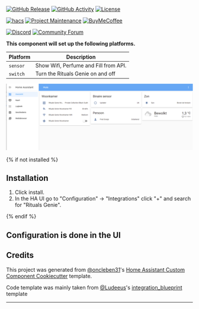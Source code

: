 [![GitHub Release][releases-shield]][releases]
[![GitHub Activity][commits-shield]][commits]
[![License][license-shield]][license]

[![hacs][hacsbadge]][hacs]
[![Project Maintenance][maintenance-shield]][user_profile]
[![BuyMeCoffee][buymecoffeebadge]][buymecoffee]

[![Discord][discord-shield]][discord]
[![Community Forum][forum-shield]][forum]

**This component will set up the following platforms.**

| Platform | Description                           |
| -------- | ------------------------------------- |
| `sensor` | Show Wifi, Perfume and Fill from API. |
| `switch` | Turn the Rituals Genie on and off     |

![example][exampleimg]

{% if not installed %}

## Installation

1. Click install.
1. In the HA UI go to "Configuration" -> "Integrations" click "+" and search for "Rituals Genie".

{% endif %}

## Configuration is done in the UI

<!---->

## Credits

This project was generated from [@oncleben31](https://github.com/oncleben31)'s [Home Assistant Custom Component Cookiecutter](https://github.com/oncleben31/cookiecutter-homeassistant-custom-component) template.

Code template was mainly taken from [@Ludeeus](https://github.com/ludeeus)'s [integration_blueprint][integration_blueprint] template

---

[integration_blueprint]: https://github.com/custom-components/integration_blueprint
[buymecoffee]: https://www.buymeacoffee.com/ludeeus
[buymecoffeebadge]: https://img.shields.io/badge/buy%20me%20a%20coffee-donate-yellow.svg?style=for-the-badge
[commits-shield]: https://img.shields.io/github/commit-activity/y/fred-oranje/rituals-genie.svg?style=for-the-badge
[commits]: https://github.com/fred-oranje/rituals-genie/commits/main
[hacs]: https://hacs.xyz
[hacsbadge]: https://img.shields.io/badge/HACS-Custom-orange.svg?style=for-the-badge
[discord]: https://discord.gg/Qa5fW2R
[discord-shield]: https://img.shields.io/discord/330944238910963714.svg?style=for-the-badge
[exampleimg]: example.png
[forum-shield]: https://img.shields.io/badge/community-forum-brightgreen.svg?style=for-the-badge
[forum]: https://community.home-assistant.io/
[license]: https://github.com/fred-oranje/rituals-genie/blob/main/LICENSE
[license-shield]: https://img.shields.io/github/license/fred-oranje/rituals-genie.svg?style=for-the-badge
[maintenance-shield]: https://img.shields.io/badge/maintainer-%40fred-oranje-blue.svg?style=for-the-badge
[releases-shield]: https://img.shields.io/github/release/fred-oranje/rituals-genie.svg?style=for-the-badge
[releases]: https://github.com/fred-oranje/rituals-genie/releases
[user_profile]: https://github.com/fred-oranje

